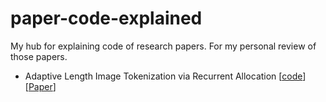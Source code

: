 # paper-code-explained
My hub for explaining code of research papers. For my personal review of those papers.

- Adaptive Length Image Tokenization via Recurrent Allocation [[code](https://github.com/Felix-Zhenghao/paper-code-explained/tree/main/ada-len-tokenizer)][[Paper](https://www.google.com/search?q=adaptive+length+image+tokenization+via+recurrent+allocation&oq=ADAPTIVE+LENGTH+IMAGE+TOKENIZATION+VIA+RECURRENT+ALLOCATION&gs_lcrp=EgZjaHJvbWUqDAgAECMYJxiABBiKBTIMCAAQIxgnGIAEGIoFMgoIARAAGIAEGKIEMgoIAhAAGIAEGKIEMgcIAxAAGO8FMgoIBBAAGKIEGIkFMgYIBRBFGDwyBggGEEUYPdIBBzIwM2owajSoAgCwAgA&sourceid=chrome&ie=UTF-8)]
